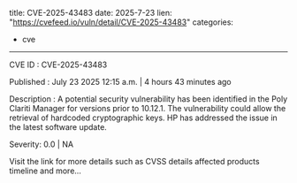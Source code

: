  
title: CVE-2025-43483
date: 2025-7-23
lien: "https://cvefeed.io/vuln/detail/CVE-2025-43483"
categories:
  - cve
---

CVE ID : CVE-2025-43483

Published :  July 23
2025
12:15 a.m. | 4 hours
43 minutes ago

Description : A potential security vulnerability has been
identified in the Poly Clariti Manager for versions prior to 10.12.1. The
vulnerability could allow the retrieval of hardcoded cryptographic keys. HP has
addressed the issue in the latest software update.

Severity: 0.0 | NA

Visit the link for more details
such as CVSS details
affected products
timeline
and more...
